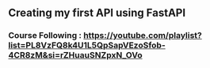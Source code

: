 ## Creating my first API using FastAPI
### Course Following : https://youtube.com/playlist?list=PL8VzFQ8k4U1L5QpSapVEzoSfob-4CR8zM&si=rZHuauSNZpxN_OVo
